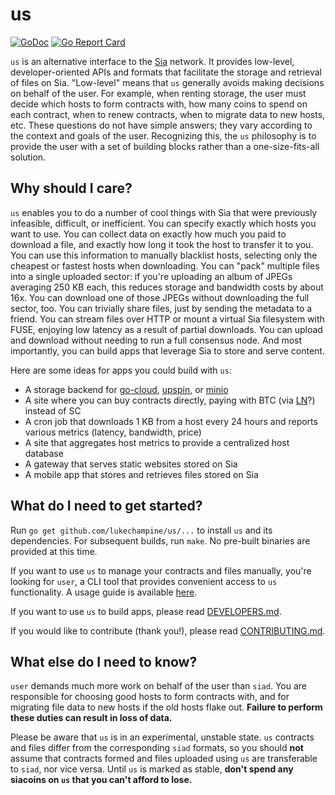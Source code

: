 us
==

[![GoDoc](https://godoc.org/lukechampine.com/us?status.svg)](https://godoc.org/lukechampine.com/us)
[![Go Report Card](https://goreportcard.com/badge/lukechampine.com/us)](https://goreportcard.com/report/lukechampine.com/us)

`us` is an alternative interface to the [Sia](https://gitlab.com/NebulousLabs/Sia)
network. It provides low-level, developer-oriented APIs and formats that
facilitate the storage and retrieval of files on Sia. "Low-level" means that
`us` generally avoids making decisions on behalf of the user. For example,
when renting storage, the user must decide which hosts to form contracts with,
how many coins to spend on each contract, when to renew contracts, when to
migrate data to new hosts, etc. These questions do not have simple answers;
they vary according to the context and goals of the user. Recognizing this,
the `us` philosophy is to provide the user with a set of building blocks
rather than a one-size-fits-all solution.


## Why should I care?

`us` enables you to do a number of cool things with Sia that were previously
infeasible, difficult, or inefficient. You can specify exactly which hosts you
want to use. You can collect data on exactly how much you paid to download a
file, and exactly how long it took the host to transfer it to you. You can use
this information to manually blacklist hosts, selecting only the cheapest or
fastest hosts when downloading. You can "pack" multiple files into a single
uploaded sector: if you're uploading an album of JPEGs averaging 250 KB each,
this reduces storage and bandwidth costs by about 16x. You can download one of
those JPEGs without downloading the full sector, too. You can trivially share
files, just by sending the metadata to a friend. You can stream files over
HTTP or mount a virtual Sia filesystem with FUSE, enjoying low latency as a
result of partial downloads. You can upload and download without needing to
run a full consensus node. And most importantly, you can build apps that
leverage Sia to store and serve content.

Here are some ideas for apps you could build with `us`:

- A storage backend for [go-cloud](https://github.com/google/go-cloud), [upspin](https://github.com/upspin/upspin), or [minio](https://github.com/minio/minio)
- A site where you can buy contracts directly, paying with BTC (via [LN](https://lightning.network/)?) instead of SC
- A cron job that downloads 1 KB from a host every 24 hours and reports various metrics (latency, bandwidth, price)
- A site that aggregates host metrics to provide a centralized host database
- A gateway that serves static websites stored on Sia
- A mobile app that stores and retrieves files stored on Sia


## What do I need to get started?

Run `go get github.com/lukechampine/us/...` to install `us` and its
dependencies. For subsequent builds, run `make`. No pre-built binaries
are provided at this time.

If you want to use `us` to manage your contracts and files manually, you're
looking for `user`, a CLI tool that provides convenient access to `us`
functionality. A usage guide is available [here](cmd/user/README.md).

If you want to use `us` to build apps, please read [DEVELOPERS.md](DEVELOPERS.md).

If you would like to contribute (thank you!), please read [CONTRIBUTING.md](CONTRIBUTING.md).


## What else do I need to know?

`user` demands much more work on behalf of the user than `siad`. You are
responsible for choosing good hosts to form contracts with, and for migrating
file data to new hosts if the old hosts flake out. **Failure to perform these
duties can result in loss of data.**

Please be aware that `us` is in an experimental, unstable state. `us`
contracts and files differ from the corresponding `siad` formats, so you
should **not** assume that contracts formed and files uploaded using `us` are
transferable to `siad`, nor vice versa. Until `us` is marked as stable,
**don't spend any siacoins on `us` that you can't afford to lose.**

